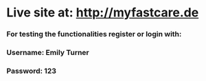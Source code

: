 # Live site at: http://myfastcare.de

### For testing the functionalities register or login with:
### Username: Emily Turner
### Password: 123
